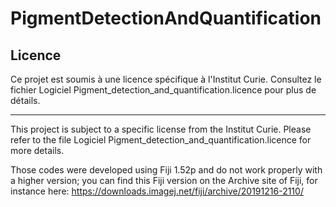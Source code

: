 # PigmentDetectionAndQuantification
## Licence
Ce projet est soumis à une licence spécifique à l'Institut Curie. Consultez le fichier Logiciel Pigment_detection_and_quantification.licence pour plus de détails.
*******************************************
This project is subject to a specific license from the Institut Curie. Please refer to the file Logiciel Pigment_detection_and_quantification.licence for more details.

Those codes were developed using Fiji 1.52p and do not work properly with a higher version; you can find this Fiji version on the Archive site of Fiji, for instance here: https://downloads.imagej.net/fiji/archive/20191216-2110/
